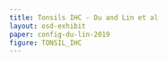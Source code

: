 ```yaml
---
title: Tonsils IHC - Du and Lin et al
layout: osd-exhibit
paper: config-du-lin-2019
figure: TONSIL_IHC
---
```

